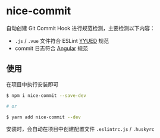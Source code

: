 # nice-commit

自动创建 Git Commit Hook 进行规范检测，主要检测以下内容：

* `.js` / `.vue` 文件符合 ESLint [YYUED](https://github.com/yyued/eslint-config-yyued) 规范
* commit 日志符合 [Angular](https://github.com/angular/angular/blob/master/CONTRIBUTING.md#-commit-message-guidelines) 规范

## 使用

在项目中执行安装即可

```bash
$ npm i nice-commit --save-dev

# or

$ yarn add nice-commit --dev
```

安装时，会自动在项目中创建配置文件 `.eslintrc.js` / `.huskyrc`
